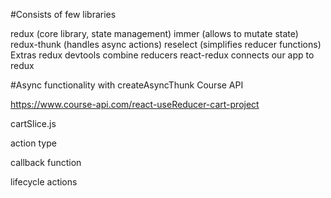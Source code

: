 #Consists of few libraries

redux (core library, state management)
immer (allows to mutate state)
redux-thunk (handles async actions)
reselect (simplifies reducer functions)
Extras
redux devtools
combine reducers
react-redux
connects our app to redux

#Async functionality with createAsyncThunk
Course API

https://www.course-api.com/react-useReducer-cart-project

cartSlice.js

action type

callback function

lifecycle actions
